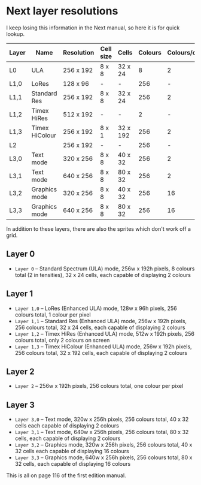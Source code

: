 # Next layer resolutions

I keep losing this information in the Next manual, so here it is for quick lookup.

Layer|Name|Resolution|Cell size|Cells|Colours|Colours/cell
-|-|-|-|-|-|-
L0|ULA|256 x 192|8 x 8|32 x 24|8|2
L1,0|LoRes|128 x 96|-|-|256|-
L1,1|Standard Res|256 x 192|8 x 8|32 x 24|256|2
L1,2|Timex HiRes|512 x 192|-|-|2|-
L1,3|Timex HiColour|256 x 192|8 x 1|32 x 192|256|2|
L2||256 x 192|-|-|256|-|
L3,0|Text mode|320 x 256|8 x 8|40 x 32|256|2
L3,1|Text mode|640 x 256|8 x 8|80 x 32|256|2
L3,2|Graphics mode|320 x 256|8 x 8|40 x 32|256|16
L3,3|Graphics mode|640 x 256|8 x 8|80 x 32|256|16


In addition to these layers, there are also the sprites which don't work off a grid.


## Layer 0
- `Layer 0` – Standard Spectrum (ULA) mode, 256w x 192h pixels, 8 colours
total (2 in tensities), 32 x 24 cells, each capable of displaying 2 colours

## Layer 1
- `Layer 1,0` – LoRes (Enhanced ULA) mode, 128w x 96h pixels, 256 colours
total, 1 colour per pixel
- `Layer 1,1` – Standard Res (Enhanced ULA) mode, 256w x 192h pixels,
256 colours total, 32 x 24 cells, each capable of displaying 2 colours
- `Layer 1,2` – Timex HiRes (Enhanced ULA) mode, 512w x 192h pixels,
256 colours total, only 2 colours on screen
- `Layer 1,3` – Timex HiColour (Enhanced ULA) mode, 256w x 192h pixels,
256 colours total, 32 x 192 cells, each capable of displaying 2 colours

## Layer 2
- `Layer 2` – 256w x 192h pixels, 256 colours total, one colour per pixel

## Layer 3
- `Layer 3,0` – Text mode, 320w x 256h pixels, 256 colours total,
40 x 32 cells each capable of displaying 2 colours
- `Layer 3,1` – Text mode, 640w x 256h pixels, 256 colours total,
80 x 32 cells, each capable of displaying 2 colours
- `Layer 3,2` – Graphics mode, 320w x 256h pixels, 256 colours total,
40 x 32 cells each capable of displaying 16 colours
- `Layer 3,3` – Graphics mode, 640w x 256h pixels, 256 colours total,
80 x 32 cells, each capable of displaying 16 colours

This is all on page 116 of the first edition manual.
